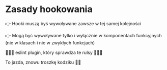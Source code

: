 # Zasady hookowania

👉 Hooki muszą byś wywoływane zawsze w tej samej kolejności

👉 Mogą być wywoływane tylko i wyłącznie w komponentach funkcyjnych (nie w klasach i nie w zwykłych funkcjach)

🎉🎉🎉 eslint plugin, który sprawdza te rulsy 🎉🎉🎉

To jazda, znowu troszkę kodziku 👨‍💻